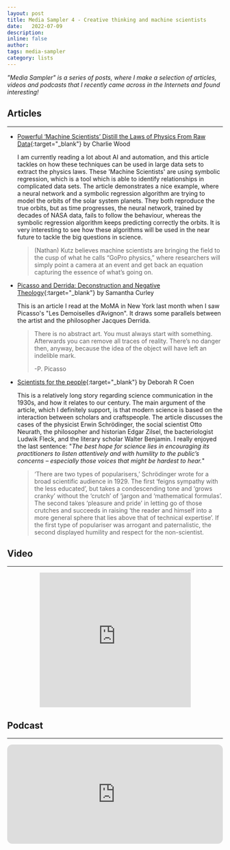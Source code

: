 ```yaml
---
layout: post
title: Media Sampler 4 - Creative thinking and machine scientists
date:   2022-07-09
description:
inline: false
author:
tags: media-sampler
category: lists
---
```


*"Media Sampler" is a series of posts, where I make a selection of articles, videos and podcasts that I recently came across in the Internets and found interesting!*

## Articles
---

- [Powerful ‘Machine Scientists’ Distill the Laws of Physics From Raw Data](https://www.quantamagazine.org/machine-scientists-distill-the-laws-of-physics-from-raw-data-20220510/){:target="\_blank"} by Charlie Wood

  I am currently reading a lot about AI and automation, and this article tackles on how these techniques can be used in large data sets to extract the physics laws. These 'Machine Scientists' are using symbolic regression, which is a tool which is able to identify relationships in complicated data sets. The article demonstrates a nice example, where a neural network and a symbolic regression algorithm are trying to model the orbits of the solar system planets. They both reproduce the true orbits, but as time progresses, the neural network, trained by decades of NASA data, fails to follow the behaviour, whereas the symbolic regression algorithm keeps predicting correctly the orbits. It is very interesting to see how these algorithms will be used in the near future to tackle the big questions in science.

  > <i class="fas fa-quote-left"></i> (Nathan) Kutz believes machine scientists are bringing the field to the cusp of what he calls “GoPro physics,” where researchers will simply point a camera at an event and get back an equation capturing the essence of what’s going on.
  >


- [Picasso and Derrida: Deconstruction and Negative Theology](https://theologyandthecity.com/2013/05/27/18-may-13-picasso-and-derrida/){:target="\_blank"} by Samantha Curley

  This is an article I read at the MoMA in New York last month when I saw Picasso's "Les Demoiselles d’Avignon". It draws some parallels between the artist and the philosopher Jacques Derrida.


  > <i class="fas fa-quote-left"></i>There is no abstract art. You must always start with something. Afterwards you can remove all traces of reality. There’s no danger then, anyway, because the idea of the object will have left an indelible mark.
  >
  >-P. Picasso


- [Scientists for the people](https://aeon.co/essays/why-the-finest-minds-in-1930s-europe-believed-in-public-engagement?utm_source=pocket_mylist){:target="\_blank"} by Deborah R Coen

   This is a relatively long story regarding science communication in the 1930s, and how it relates to our century. The main argument of the article, which I definitely support, is that modern science is based on the interaction between scholars and craftspeople. The article discusses the cases of the physicist Erwin Schrödinger,  the social scientist Otto Neurath, the philosopher and historian Edgar Zilsel, the bacteriologist Ludwik Fleck, and the literary scholar Walter Benjamin. I really enjoyed the last sentence: "*The best hope for science lies in encouraging its practitioners to listen attentively and with humility to the public’s concerns – especially those voices that might be hardest to hear.*"

    > <i class="fas fa-quote-left"></i> ‘There are two types of popularisers,’ Schrödinger wrote for a broad scientific audience in 1929. The first ‘feigns sympathy with the less educated’, but takes a condescending tone and ‘grows cranky’ without the ‘crutch’ of ‘jargon and ‘mathematical formulas’. The second takes ‘pleasure and pride’ in letting go of those crutches and succeeds in raising ‘the reader and himself into a more general sphere that lies above that of technical expertise’. If the first type of populariser was arrogant and paternalistic, the second displayed humility and respect for the non-scientist.
    >



## Video
---

<center>
<div id='video-container'>
<iframe width="70%"  height="315" src="https://www.youtube.com/embed/xgZapTBHtnc" title="YouTube video player" frameborder="0" allow="accelerometer; autoplay; clipboard-write; encrypted-media; gyroscope; picture-in-picture" allowfullscreen></iframe>
</div>
</center>

## Podcast
---

<iframe style="border-radius:12px" src="https://open.spotify.com/embed/episode/1y8OajG0ErbjOwjlhHvuNc?utm_source=generator&theme=0" width="100%" height="232" frameBorder="0" allowfullscreen="" allow="autoplay; clipboard-write; encrypted-media; fullscreen; picture-in-picture"></iframe>
